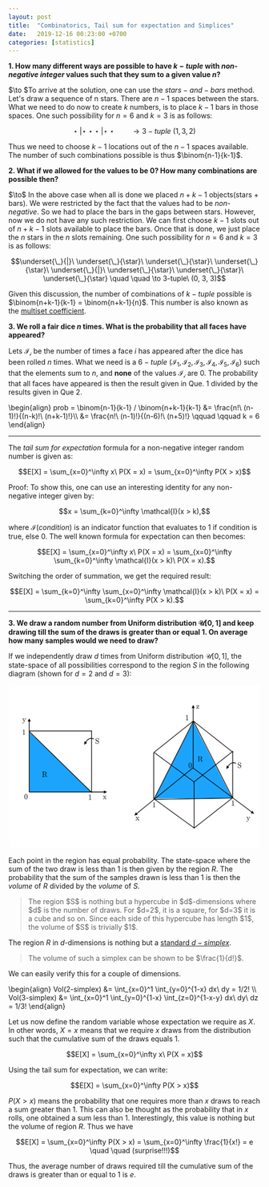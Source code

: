 ```yaml
---
layout: post
title:  "Combinatorics, Tail sum for expectation and Simplices"
date:   2019-12-16 00:23:00 +0700
categories: [statistics]
---
```


**1. How many different ways are possible to have $k-tuple$ with *non-negative integer* values such that they sum to a given value $n$?**

$\to $To arrive at the solution, one can use the $stars-and-bars$ method. Let's draw a sequence of n stars. There are $n-1$ spaces between the stars. What we need to do now to create $k$ numbers, is to place $k-1$ bars in those spaces. One such possibility for $n=6$ and $k=3$ is as follows:

$$\star\ | \star\  \star\ \star\ | \star\ \star \quad \quad \to 3-tuple\ (1, 3, 2)$$

Thus we need to choose $k-1$ locations out of the $n-1$ spaces available. The number of such combinations possible is thus $\binom{n-1}{k-1}$.

**2. What if we allowed for the values to be 0? How many combinations are possible then?**

$\to\$ In the above case when all is done we placed $n+k-1$ objects(stars + bars). We were restricted by the fact that the values had to be *non-negative*. So we had to place the bars in the gaps between stars. However, now we do not have any such restriction. We can first choose $k-1$ slots out of $n+k-1$ slots available to place the bars. Once that is done, we just place the $n$ stars in the $n$ slots remaining. One such possibility for $n=6$ and $k=3$ is as follows:

$$\underset{\_}{|}\ \underset{\_}{\star}\ \underset{\_}{\star}\ \underset{\_}{\star}\ \underset{\_}{|}\ \underset{\_}{\star}\ \underset{\_}{\star}\ \underset{\_}{\star} \quad \quad \to 3-tuple\ (0, 3, 3)$$

Given this discussion, the number of combinations of $k-tuple$ possible is $\binom{n+k-1}{k-1} = \binom{n+k-1}{n}$. This number is also known as the [multiset coefficient](https://en.wikipedia.org/wiki/Multiset).

**3. We roll a fair dice $n$ times. What is the probability that all faces have appeared?**

Lets $\mathcal{I_i}$ be the number of times a face $i$ has appeared after the dice has been rolled $n$ times. What we need is a $6-tuple\ (\mathcal{I_1}, \mathcal{I_2}, \mathcal{I_3}, \mathcal{I_4}, \mathcal{I_5}, \mathcal{I_6})$ such that the elements sum to $n$, and **none** of the values $\mathcal{I_i}$ are 0. The probability that all faces have appeared is then the result given in Que. 1 divided by the results given in Que 2.

<p>
\begin{align}
prob = \binom{n-1}{k-1} / \binom{n+k-1}{k-1} &= \frac{n!\ (n-1)!}{(n-k)!\ (n+k-1)!}\\
  &= \frac{n!\ (n-1)!}{(n-6)!\ (n+5)!} \qquad \qquad k = 6
\end{align}
</p>

<hr>

The *tail sum for expectation* formula for a non-negative integer random number is given as:

$$E[X] = \sum_{x=0}^\infty x\ P(X = x) = \sum_{x=0}^\infty P(X > x)$$

Proof: To show this, one can use an interesting identity for any non-negative integer given by:

$$x = \sum_{k=0}^\infty \mathcal{I}(x > k),$$

where $\mathcal{I}(condition)$ is an indicator function that evaluates to $1$ if condition is true, else 0. The well known formula for expectation can then becomes:

$$E[X] = \sum_{x=0}^\infty x\ P(X = x) = \sum_{x=0}^\infty \sum_{k=0}^\infty  \mathcal{I}(x > k)\ P(X = x).$$

Switching the order of summation, we get the required result:

$$E[X] = \sum_{k=0}^\infty \sum_{x=0}^\infty \mathcal{I}(x > k)\ P(X = x) = \sum_{k=0}^\infty P(X > k).$$

<hr>

**3. We draw a random number from Uniform distribution $\mathcal{U}[0, 1]$ and keep drawing till the sum of the draws is greater than or equal 1. On average how many samples would we need to draw?**

If we independently draw $d$ times from Uniform distribution $\mathcal{U}[0, 1]$, the state-space of all possibilities correspond to the region $S$ in the following diagram (shown for $d=2$ and $d=3$):

<p align="center">
  <img src="/static/img/simplex.png" width="500"/>
</p>

Each point in the region has equal probability. The state-space where the sum of the two draw is less than $1$ is then given by the region $R$. The probability that the sum of the samples drawn is less than $1$ is then the *volume* of $R$ divided by the *volume* of $S$.

<blockquote>
The region $S$ is nothing but a hypercube in $d$-dimensions where $d$ is the number of draws. For $d=2$, it is a square, for $d=3$ it is a cube and so on. Since each side of this hypercube has length $1$, the volume of $S$ is trivially $1$.
</blockquote>

The region $R$ in $d$-dimensions is nothing but a [standard $d-simplex$](https://en.wikipedia.org/wiki/Simplex).

<blockquote>
The volume of such a simplex can be shown to be $\frac{1}{d!}$.
</blockquote>

 We can easily verify this for a couple of dimensions.

<p>
\begin{align}
Vol(2-simplex) &= \int_{x=0}^1 \int_{y=0}^{1-x} dx\ dy = 1/2! \\
Vol(3-simplex) &= \int_{x=0}^1 \int_{y=0}^{1-x} \int_{z=0}^{1-x-y} dx\ dy\ dz = 1/3!
\end{align}
</p>

Let us now define the random variable whose expectation we require as $X$. In other words, $X=x$ means that we require $x$ draws from the distribution such that the cumulative sum of the draws equals $1$.

$$E[X] =  \sum_{x=0}^\infty x\ P(X = x)$$

Using the tail sum for expectation, we can write:

$$E[X] =  \sum_{x=0}^\infty P(X > x)$$

$P(X > x)$ means the probability that one requires more than $x$ draws to reach a sum greater than $1$. This can also be thought as the probability that in $x$ rolls, one obtained a sum less than $1$. Interestingly, this value is nothing but the volume of region $R$. Thus we have

$$E[X] =  \sum_{x=0}^\infty P(X > x) = \sum_{x=0}^\infty \frac{1}{x!} = e \quad \quad (surprise!!!)$$

Thus, the average number of draws required till the cumulative sum of the draws is greater than or equal to $1$ is $e$.